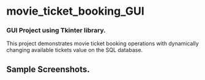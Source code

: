 # movie_ticket_booking_GUI

### GUI Project using Tkinter library.

This project demonstrates movie ticket booking operations with dynamically changing available tickets value on the SQL database.


## Sample Screenshots.

